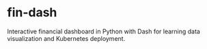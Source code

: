 # fin-dash
Interactive financial dashboard in Python with Dash for learning data visualization and Kubernetes deployment.
